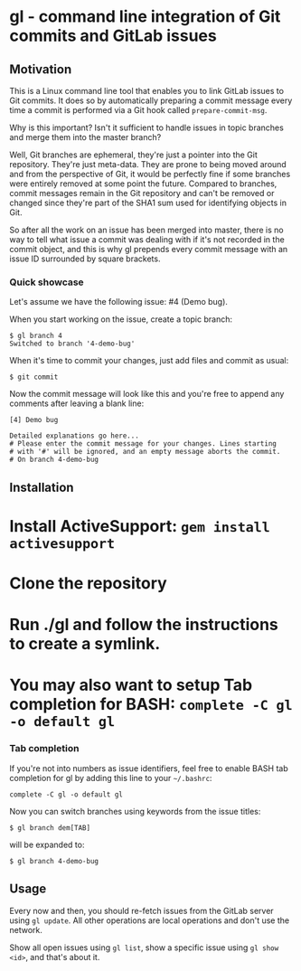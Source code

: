 # gl - command line integration of Git commits and GitLab issues

## Motivation

This is a Linux command line tool that enables you to link GitLab issues to Git commits. It does so by automatically preparing a commit message every time a commit is performed via a Git hook called `prepare-commit-msg`.

Why is this important? Isn't it sufficient to handle issues in topic branches and merge them into the master branch?

Well, Git branches are ephemeral, they're just a pointer into the Git repository. They're just meta-data. They are prone to being moved around and from the perspective of Git, it would be perfectly fine if some branches were entirely removed at some point the future. Compared to branches, commit messages remain in the Git repository and can't be removed or changed since they're part of the SHA1 sum used for identifying objects in Git.

So after all the work on an issue has been merged into master, there is no way to tell what issue a commit was dealing with if it's not recorded in the commit object, and this is why gl prepends every commit message with an issue ID surrounded by square brackets.

### Quick showcase

Let's assume we have the following issue: #4 (Demo bug). 

When you start working on the issue, create a topic branch:

```
$ gl branch 4
Switched to branch '4-demo-bug'
```

When it's time to commit your changes, just add files and commit as usual:

```
$ git commit
```

Now the commit message will look like this and you're free to append any comments after leaving a blank line:

```
[4] Demo bug

Detailed explanations go here...
# Please enter the commit message for your changes. Lines starting
# with '#' will be ignored, and an empty message aborts the commit.
# On branch 4-demo-bug
```

## Installation

# Install ActiveSupport: `gem install activesupport`
# Clone the repository
# Run ./gl and follow the instructions to create a symlink. 
# You may also want to setup Tab completion for BASH: `complete -C gl -o default gl`

### Tab completion

If you're not into numbers as issue identifiers, feel free to enable BASH tab completion for gl by adding this line to your `~/.bashrc`:

```
complete -C gl -o default gl
```

Now you can switch branches using keywords from the issue titles:

```
$ gl branch dem[TAB]
```

will be expanded to:

```
$ gl branch 4-demo-bug
```

## Usage

Every now and then, you should re-fetch issues from the GitLab server using `gl update`. All other operations are local operations and don't use the network.

Show all open issues using `gl list`, show a specific issue using `gl show <id>`, and that's about it.